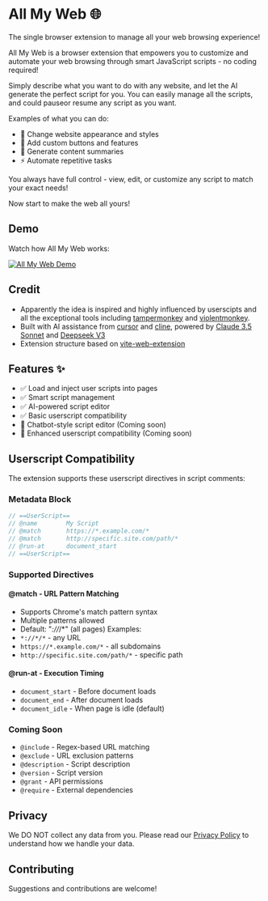 # All My Web 🌐

The single browser extension to manage all your web browsing experience!

All My Web is a browser extension that empowers you to customize and automate your web browsing through smart JavaScript scripts - no coding required!

Simply describe what you want to do with any website, and let the AI generate the perfect script for you.
You can easily manage all the scripts, and could pauseor resume any script as you want.

Examples of what you can do:
- 🎨 Change website appearance and styles
- 🔧 Add custom buttons and features
- 📝 Generate content summaries
- ⚡ Automate repetitive tasks

You always have full control - view, edit, or customize any script to match your exact needs!

Now start to make the web all yours!

## Demo

Watch how All My Web works:

[![All My Web Demo](https://img.youtube.com/vi/auxHmExLvpA/0.jpg)](https://www.youtube.com/watch?v=auxHmExLvpA)

## Credit

- Apparently the idea is inspired and highly influenced by userscipts and all the exceptional tools including [tampermonkey](https://www.tampermonkey.net/) and [violentmonkey](https://violentmonkey.github.io/).
- Built with AI assistance from [cursor](https://cursor.dev/) and [cline](https://github.com/cline/cline), powered by [Claude 3.5 Sonnet](https://www.anthropic.com/claude/sonnet) and [Deepseek V3](https://www.deepseek.com)
- Extension structure based on [vite-web-extension](https://github.com/JohnBra/vite-web-extension)

## Features ✨

- ✅ Load and inject user scripts into pages
- ✅ Smart script management
- ✅ AI-powered script editor
- ✅ Basic userscript compatibility
- 🚧 Chatbot-style script editor (Coming soon)
- 🚧 Enhanced userscript compatibility (Coming soon)

## Userscript Compatibility

The extension supports these userscript directives in script comments:

### Metadata Block
```javascript
// ==UserScript==
// @name        My Script
// @match       https://*.example.com/*
// @match       http://specific.site.com/path/*
// @run-at      document_start
// ==UserScript==
```

### Supported Directives

#### @match - URL Pattern Matching
- Supports Chrome's match pattern syntax
- Multiple patterns allowed
- Default: "*://*/*" (all pages)
Examples:
- `*://*/*` - any URL
- `https://*.example.com/*` - all subdomains
- `http://specific.site.com/path/*` - specific path

#### @run-at - Execution Timing
- `document_start` - Before document loads
- `document_end` - After document loads
- `document_idle` - When page is idle (default)

### Coming Soon
- `@include` - Regex-based URL matching
- `@exclude` - URL exclusion patterns
- `@description` - Script description
- `@version` - Script version
- `@grant` - API permissions
- `@require` - External dependencies

## Privacy

We DO NOT collect any data from you.
Please read our [Privacy Policy](PRIVACY.md) to understand how we handle your data.

## Contributing

Suggestions and contributions are welcome!